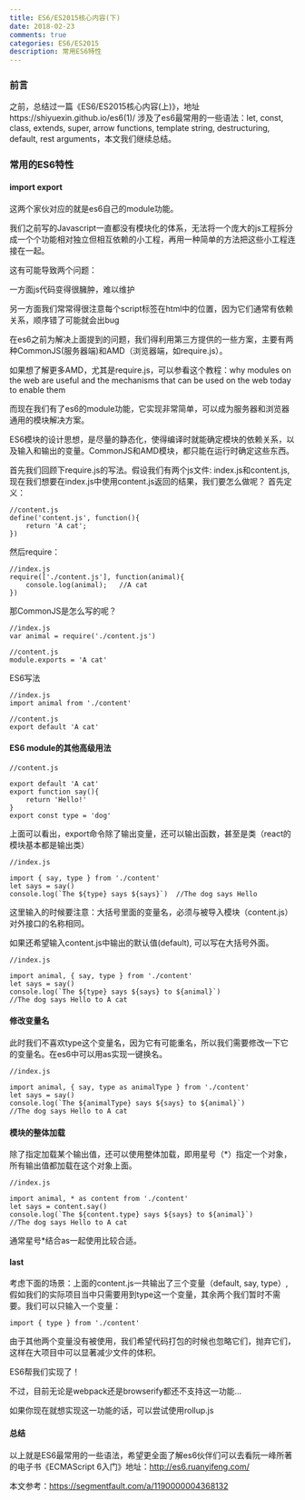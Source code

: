 ```yaml
---
title: ES6/ES2015核心内容(下)
date: 2018-02-23
comments: true
categories: ES6/ES2015
description: 常用ES6特性
---
```


### 前言
之前，总结过一篇《ES6/ES2015核心内容(上)》，地址https://shiyuexin.github.io/es6(1)/
涉及了es6最常用的一些语法：let, const, class, extends, super, arrow functions, template string, destructuring, default, rest arguments，本文我们继续总结。
<!-- more -->


### 常用的ES6特性

#### import export
这两个家伙对应的就是es6自己的module功能。

我们之前写的Javascript一直都没有模块化的体系，无法将一个庞大的js工程拆分成一个个功能相对独立但相互依赖的小工程，再用一种简单的方法把这些小工程连接在一起。

这有可能导致两个问题：

一方面js代码变得很臃肿，难以维护

另一方面我们常常得很注意每个script标签在html中的位置，因为它们通常有依赖关系，顺序错了可能就会出bug

在es6之前为解决上面提到的问题，我们得利用第三方提供的一些方案，主要有两种CommonJS(服务器端)和AMD（浏览器端，如require.js）。

如果想了解更多AMD，尤其是require.js，可以参看这个教程：why modules on the web are useful and the mechanisms that can be used on the web today to enable them

而现在我们有了es6的module功能，它实现非常简单，可以成为服务器和浏览器通用的模块解决方案。

ES6模块的设计思想，是尽量的静态化，使得编译时就能确定模块的依赖关系，以及输入和输出的变量。CommonJS和AMD模块，都只能在运行时确定这些东西。

首先我们回顾下require.js的写法。假设我们有两个js文件: index.js和content.js,现在我们想要在index.js中使用content.js返回的结果，我们要怎么做呢？
首先定义：
```
//content.js
define('content.js', function(){
    return 'A cat';
})
```
然后require：
```
//index.js
require(['./content.js'], function(animal){
    console.log(animal);   //A cat
})
```
那CommonJS是怎么写的呢？
```
//index.js
var animal = require('./content.js')

//content.js
module.exports = 'A cat'
```

ES6写法
```
//index.js
import animal from './content'

//content.js
export default 'A cat'
```
#### ES6 module的其他高级用法
```
//content.js

export default 'A cat'    
export function say(){
    return 'Hello!'
}    
export const type = 'dog' 
```
上面可以看出，export命令除了输出变量，还可以输出函数，甚至是类（react的模块基本都是输出类）
```
//index.js

import { say, type } from './content'  
let says = say()
console.log(`The ${type} says ${says}`)  //The dog says Hello
```
这里输入的时候要注意：大括号里面的变量名，必须与被导入模块（content.js）对外接口的名称相同。

如果还希望输入content.js中输出的默认值(default), 可以写在大括号外面。
```
//index.js

import animal, { say, type } from './content'  
let says = say()
console.log(`The ${type} says ${says} to ${animal}`)  
//The dog says Hello to A cat
```
#### 修改变量名
此时我们不喜欢type这个变量名，因为它有可能重名，所以我们需要修改一下它的变量名。在es6中可以用as实现一键换名。
```
//index.js

import animal, { say, type as animalType } from './content'  
let says = say()
console.log(`The ${animalType} says ${says} to ${animal}`)  
//The dog says Hello to A cat
```
#### 模块的整体加载
除了指定加载某个输出值，还可以使用整体加载，即用星号（*）指定一个对象，所有输出值都加载在这个对象上面。
```
//index.js

import animal, * as content from './content'  
let says = content.say()
console.log(`The ${content.type} says ${says} to ${animal}`)  
//The dog says Hello to A cat
```
通常星号*结合as一起使用比较合适。

#### last
考虑下面的场景：上面的content.js一共输出了三个变量（default, say, type）,假如我们的实际项目当中只需要用到type这一个变量，其余两个我们暂时不需要。我们可以只输入一个变量：
```
import { type } from './content' 
```

由于其他两个变量没有被使用，我们希望代码打包的时候也忽略它们，抛弃它们，这样在大项目中可以显著减少文件的体积。

ES6帮我们实现了！

不过，目前无论是webpack还是browserify都还不支持这一功能...

如果你现在就想实现这一功能的话，可以尝试使用rollup.js


#### 总结
以上就是ES6最常用的一些语法，希望更全面了解es6伙伴们可以去看阮一峰所著的电子书《ECMAScript 6入门》地址：http://es6.ruanyifeng.com/

本文参考：https://segmentfault.com/a/1190000004368132